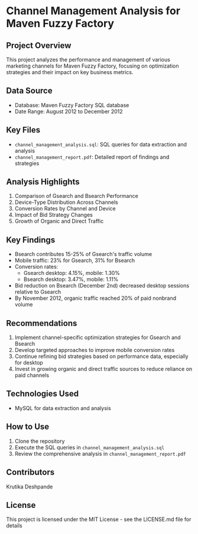 # Channel Management Analysis for Maven Fuzzy Factory

## Project Overview
This project analyzes the performance and management of various marketing channels for Maven Fuzzy Factory, focusing on optimization strategies and their impact on key business metrics.

## Data Source
- Database: Maven Fuzzy Factory SQL database
- Date Range: August 2012 to December 2012

## Key Files
- `channel_management_analysis.sql`: SQL queries for data extraction and analysis
- `channel_management_report.pdf`: Detailed report of findings and strategies

## Analysis Highlights
1. Comparison of Gsearch and Bsearch Performance
2. Device-Type Distribution Across Channels
3. Conversion Rates by Channel and Device
4. Impact of Bid Strategy Changes
5. Growth of Organic and Direct Traffic

## Key Findings
- Bsearch contributes 15-25% of Gsearch's traffic volume
- Mobile traffic: 23% for Gsearch, 31% for Bsearch
- Conversion rates:
  - Gsearch desktop: 4.15%, mobile: 1.30%
  - Bsearch desktop: 3.47%, mobile: 1.11%
- Bid reduction on Bsearch (December 2nd) decreased desktop sessions relative to Gsearch
- By November 2012, organic traffic reached 20% of paid nonbrand volume

## Recommendations
1. Implement channel-specific optimization strategies for Gsearch and Bsearch
2. Develop targeted approaches to improve mobile conversion rates
3. Continue refining bid strategies based on performance data, especially for desktop
4. Invest in growing organic and direct traffic sources to reduce reliance on paid channels

## Technologies Used
- MySQL for data extraction and analysis

## How to Use
1. Clone the repository
2. Execute the SQL queries in `channel_management_analysis.sql`
3. Review the comprehensive analysis in `channel_management_report.pdf`

## Contributors
Krutika Deshpande

## License
This project is licensed under the MIT License - see the LICENSE.md file for details
